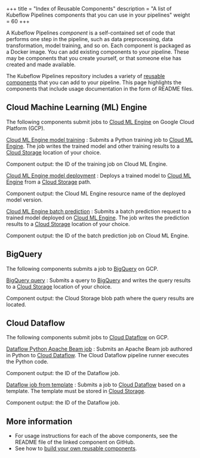 +++
title = "Index of Reusable Components"
description = "A list of Kubeflow Pipelines components that you can use in your pipelines"
weight = 60
+++

A Kubeflow Pipelines *component* is a self-contained set of code that performs 
one step in the pipeline, such as data preprocessing, data transformation, model
training, and so on. Each component is packaged as a Docker image.
You can add existing components to your pipeline. These may be components that
you create yourself, or that someone else has created and made available.

The Kubeflow Pipelines repository includes a variety of 
[reusable components](https://github.com/kubeflow/pipelines/tree/master/components)
that you can add to your pipeline. This page highlights the components that
include usage documentation in the form of README files.

## Cloud Machine Learning (ML) Engine

The following components submit jobs to
[Cloud ML Engine](https://cloud.google.com/ml-engine/docs/)
on Google Cloud Platform (GCP).

[Cloud ML Engine model training](https://github.com/kubeflow/pipelines/tree/master/components/gcp/ml_engine/train)
: Submits a Python training job to 
  [Cloud ML Engine](https://cloud.google.com/ml-engine/docs/).
  The job writes the trained model and other training results to a
  [Cloud Storage](https://cloud.google.com/storage/docs/) location of your
  choice.
  
  Component output: the ID of the training job on Cloud ML Engine.

[Cloud ML Engine model deployment](https://github.com/kubeflow/pipelines/tree/master/components/gcp/ml_engine/deploy)
: Deploys a trained model to 
  [Cloud ML Engine](https://cloud.google.com/ml-engine/docs/)
  from a [Cloud Storage](https://cloud.google.com/storage/docs/) path.
  
  Component output: the Cloud ML Engine resource name of the deployed 
  model version.

[Cloud ML Engine batch prediction](https://github.com/kubeflow/pipelines/tree/master/components/gcp/ml_engine/batch_predict)
: Submits a batch prediction request to a trained model deployed on 
  [Cloud ML Engine](https://cloud.google.com/ml-engine/docs/).
  The job writes the prediction results to a
  [Cloud Storage](https://cloud.google.com/storage/docs/) location of your
  choice.
  
  Component output: the ID of the batch prediction job on Cloud ML Engine.

## BigQuery

The following components submits a job to
[BigQuery](https://cloud.google.com/bigquery/docs/) on GCP.

[BigQuery query](https://github.com/kubeflow/pipelines/tree/master/components/gcp/bigquery/query)
: Submits a query to [BigQuery](https://cloud.google.com/bigquery/docs/) 
  and writes the query results to a 
  [Cloud Storage](https://cloud.google.com/storage/docs/) location of your
  choice.
  
  Component output: the Cloud Storage blob path where the query results are located.

## Cloud Dataflow

The following components submit jobs to
[Cloud Dataflow](https://cloud.google.com/dataflow/docs/) on GCP.

[Dataflow Python Apache Beam job](https://github.com/kubeflow/pipelines/tree/master/components/gcp/dataflow/launch_python)
: Submits an Apache Beam job authored in Python to 
  [Cloud Dataflow](https://cloud.google.com/dataflow/docs/). 
  The Cloud Dataflow pipeline runner executes the Python code.
  
  Component output: the ID of the Dataflow job.

[Dataflow job from template](https://github.com/kubeflow/pipelines/tree/master/components/gcp/dataflow/launch_template)
: Submits a job to
  [Cloud Dataflow](https://cloud.google.com/dataflow/docs/) based on a template.
  The template must be stored in
  [Cloud Storage](https://cloud.google.com/storage/docs/). 
  
  Component output: the ID of the Dataflow job.

## More information

* For usage instructions for each of the above components, see the README file 
  of the linked component on GitHub.
* See how to [build your own reusable 
  components](/docs/pipelines/sdk/component-development/).
